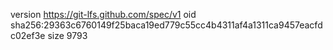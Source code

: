 version https://git-lfs.github.com/spec/v1
oid sha256:29363c6760149f25baca19ed779c55cc4b4311af4a1311ca9457eacfdc02ef3e
size 9793

